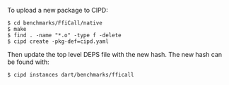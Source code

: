 To upload a new package to CIPD:
```
$ cd benchmarks/FfiCall/native
$ make
$ find . -name "*.o" -type f -delete
$ cipd create -pkg-def=cipd.yaml
```

Then update the top level DEPS file with the new hash.
The new hash can be found with:
```
$ cipd instances dart/benchmarks/fficall
```
